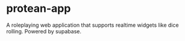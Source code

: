 # protean-app
A roleplaying web application that supports realtime widgets like dice rolling. Powered by supabase.
